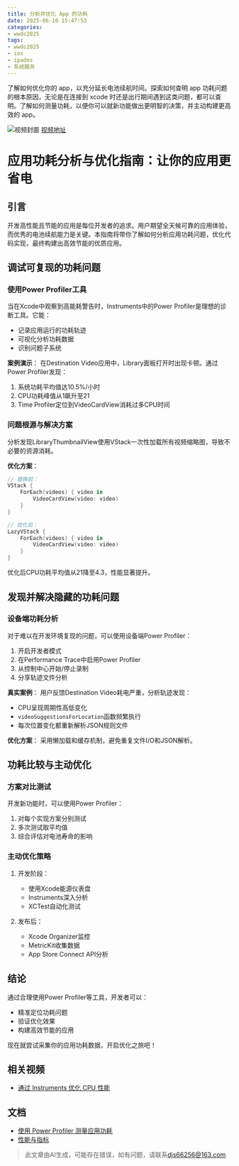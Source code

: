 ```yaml
---
title: 分析并优化 App 的功耗
date: 2025-06-10 15:47:53
categories:
- wwdc2025
tags:
- wwdc2025
- ios
- ipados
- 系统服务
---
```

了解如何优化你的 app，以充分延长电池续航时间。探索如何查明 app 功耗问题的根本原因，无论是在连接到 xcode 时还是出行期间遇到这类问题，都可以查明。了解如何测量功耗，以便你可以就新功能做出更明智的决策，并主动构建更高效的 app。
<!--more-->

![视频封面](https://devimages-cdn.apple.com/wwdc-services/images/3055294D-836B-4513-B7B0-0BC5666246B0/9920/9920_wide_250x141_2x.jpg)
[视频地址](https://developer.apple.com/cn/videos/play/wwdc2025/226/)

# 应用功耗分析与优化指南：让你的应用更省电

## 引言
开发高性能且节能的应用是每位开发者的追求。用户期望全天候可靠的应用体验，而优秀的电池续航能力是关键。本指南将带你了解如何分析应用功耗问题，优化代码实现，最终构建出高效节能的优质应用。

## 调试可复现的功耗问题

### 使用Power Profiler工具
当在Xcode中观察到高能耗警告时，Instruments中的Power Profiler是理想的诊断工具。它能：
- 记录应用运行的功耗轨迹
- 可视化分析功耗数据
- 识别问题子系统

**案例演示**：
在Destination Video应用中，Library面板打开时出现卡顿。通过Power Profiler发现：
1. 系统功耗平均值达10.5%/小时
2. CPU功耗峰值从1飙升至21
3. Time Profiler定位到VideoCardView消耗过多CPU时间

### 问题根源与解决方案
分析发现LibraryThumbnailView使用VStack一次性加载所有视频缩略图，导致不必要的资源消耗。

**优化方案**：
```swift
// 替换前：
VStack {
    ForEach(videos) { video in
        VideoCardView(video: video)
    }
}

// 优化后：
LazyVStack {
    ForEach(videos) { video in
        VideoCardView(video: video)
    }
}
```
优化后CPU功耗平均值从21降至4.3，性能显著提升。

## 发现并解决隐藏的功耗问题

### 设备端功耗分析
对于难以在开发环境复现的问题，可以使用设备端Power Profiler：
1. 开启开发者模式
2. 在Performance Trace中启用Power Profiler
3. 从控制中心开始/停止录制
4. 分享轨迹文件分析

**真实案例**：
用户反馈Destination Video耗电严重，分析轨迹发现：
- CPU呈现周期性高低变化
- `videoSuggestionsForLocation`函数频繁执行
- 每次位置变化都重新解析JSON规则文件

**优化方案**：
采用懒加载和缓存机制，避免重复文件I/O和JSON解析。

## 功耗比较与主动优化

### 方案对比测试
开发新功能时，可以使用Power Profiler：
1. 对每个实现方案分别测试
2. 多次测试取平均值
3. 综合评估对电池寿命的影响

### 主动优化策略
1. 开发阶段：
   - 使用Xcode能源仪表盘
   - Instruments深入分析
   - XCTest自动化测试

2. 发布后：
   - Xcode Organizer监控
   - MetricKit收集数据
   - App Store Connect API分析

## 结论
通过合理使用Power Profiler等工具，开发者可以：
- 精准定位功耗问题
- 验证优化效果
- 构建高效节能的应用

现在就尝试采集你的应用功耗数据，开启优化之旅吧！

## 相关视频
- [通过 Instruments 优化 CPU 性能](https://developer.apple.com/videos/play/wwdc2025/308)

## 文档
- [使用 Power Profiler 测量应用功耗](https://developer.apple.com/documentation/Xcode/measuring-your-app-s-power-use-with-power-profiler)
- [性能与指标](https://developer.apple.com/documentation/Xcode/performance-and-metrics)
> 此文章由AI生成，可能存在错误，如有问题，请联系[djs66256@163.com](djs66256@163.com)